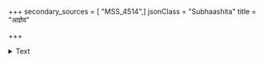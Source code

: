 +++
secondary_sources = [ "MSS_4514",]
jsonClass = "Subhaashita"
title = "आज्ञेव"

+++

<details><summary>Text</summary>

आज्ञेव शम्बररिपोरवलङ्घनीया वाञ्छेव विग्रहवती वशगा दृशोर् मे।  
अन्यार्थमेव किमुतापणमभ्युपैति संदेशमानयति सा किमु सारसाक्ष्याः॥
</details>

